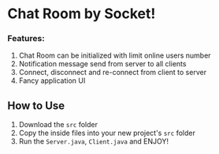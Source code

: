 # Chat Room by Socket!

### Features:

1. Chat Room can be initialized with limit online users number
2. Notification message send from server to all clients
3. Connect, disconnect and re-connect from client to server
4. Fancy application UI


## How to Use

1. Download the `src` folder
2. Copy the inside files into your new project's `src` folder
3. Run the `Server.java`, `Client.java` and ENJOY!

